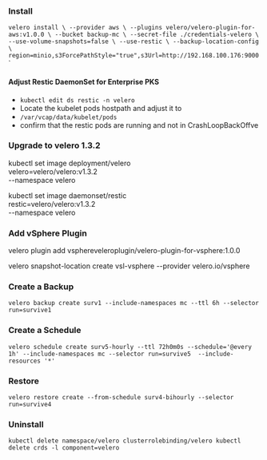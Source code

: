 
### Install

`velero install \
    --provider aws \
    --plugins velero/velero-plugin-for-aws:v1.0.0 \
    --bucket backup-mc \
    --secret-file ./credentials-velero \
    --use-volume-snapshots=false \
    --use-restic \
    --backup-location-config \
    region=minio,s3ForcePathStyle="true",s3Url=http://192.168.100.176:9000`
    `
#### Adjust Restic DaemonSet for Enterprise PKS
* `kubectl edit ds restic -n velero`
* Locate the kubelet pods hostpath and adjust it to
* `/var/vcap/data/kubelet/pods`
* confirm that the restic pods are running and not in CrashLoopBackOffve

### Upgrade to velero 1.3.2
kubectl set image deployment/velero \
    velero=velero/velero:v1.3.2 \
    --namespace velero

kubectl set image daemonset/restic \
    restic=velero/velero:v1.3.2 \
    --namespace velero


### Add vSphere Plugin
velero plugin add vsphereveleroplugin/velero-plugin-for-vsphere:1.0.0

velero snapshot-location create vsl-vsphere --provider velero.io/vsphere

### Create a Backup

`velero backup create surv1 --include-namespaces mc --ttl 6h --selector run=survive1`

### Create a Schedule
`velero schedule create surv5-hourly --ttl 72h0m0s --schedule='@every 1h' --include-namespaces mc --selector run=survive5  --include-resources '*'`

### Restore
`velero restore create --from-schedule surv4-bihourly --selector run=survive4`

### Uninstall
`kubectl delete namespace/velero clusterrolebinding/velero
kubectl delete crds -l component=velero`
